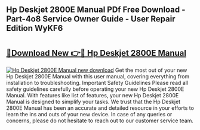 ## Hp Deskjet 2800E Manual PDf Free Download - Part-4o8 Service Owner Guide - User Repair Edition WyKF6

# <h2><a href="http://cf17856.oget.top/?id=Hp+Deskjet+2800E+Manual">🔗Download New 👉🔴 Hp Deskjet 2800E Manual</a></h2>

[![Hp Deskjet 2800E Manual new download](https://i.imgur.com/5g1atiW.png)](http://cf17856.oget.top/?id=Hp+Deskjet+2800E+Manual)
Get the most out of your new Hp Deskjet 2800E Manual with this user manual, covering everything from installation to troubleshooting. Important Safety Guidelines Please read all safety guidelines carefully before operating your new Hp Deskjet 2800E Manual. With features like list of features, your new Hp Deskjet 2800E Manual is designed to simplify your tasks. We trust that the Hp Deskjet 2800E Manual has been an accurate and detailed resource in your efforts to learn the ins and outs of your new device. In case of any queries or concerns, please do not hesitate to reach out to our customer service team.
